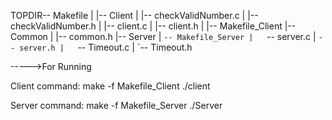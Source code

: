 TOPDIR-- Makefile
|
|-- Client
|   |-- checkValidNumber.c
|   |-- checkValidNumber.h
|   |-- client.c
|   |-- client.h
|   |-- Makefile_Client
|-- Common
|   |-- common.h
|-- Server
|   `-- Makefile_Server
|   `-- server.c
|   `-- server.h
|   `-- Timeout.c
|   `-- Timeout.h


----->For Running

Client
command: make -f Makefile_Client
./client

Server
command: make -f Makefile_Server
./Server
